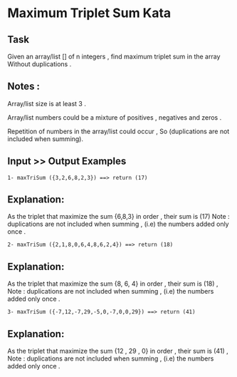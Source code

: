 # Maximum Triplet Sum Kata

## Task
   Given an array/list [] of n integers , find maximum triplet sum in the array Without duplications .
   
## Notes :
  Array/list size is at least 3 .
     
  Array/list numbers could be a mixture of positives , negatives and zeros .
     
  Repetition of numbers in the array/list could occur , So (duplications are not included when summing).
  
## Input >> Output Examples
   `1- maxTriSum ({3,2,6,8,2,3}) ==> return (17)`
   
## Explanation:
  As the triplet that maximize the sum {6,8,3} in order , their sum is (17)
  Note : duplications are not included when summing , (i.e) the numbers added only once .
  
  `2- maxTriSum ({2,1,8,0,6,4,8,6,2,4}) ==> return (18)`
  
## Explanation:
  As the triplet that maximize the sum {8, 6, 4} in order , their sum is (18) ,
  Note : duplications are not included when summing , (i.e) the numbers added only once .
  
  `3- maxTriSum ({-7,12,-7,29,-5,0,-7,0,0,29}) ==> return (41)`
  
## Explanation:
  As the triplet that maximize the sum {12 , 29 , 0} in order , their sum is (41) ,
  Note : duplications are not included when summing , (i.e) the numbers added only once .